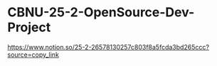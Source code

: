 # CBNU-25-2-OpenSource-Dev-Project

https://www.notion.so/25-2-26578130257c803f8a5fcda3bd265ccc?source=copy_link
